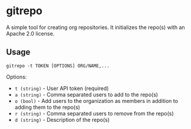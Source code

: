 # gitrepo

A simple tool for creating org repositories. It initializes the repo(s) with an Apache 2.0 license.

## Usage

`gitrepo -t TOKEN [OPTIONS] ORG/NAME,...`

Options:

- `t (string)` - User API token (required)
- `a (string)` - Comma separated users to add to the repo(s)
- `o (bool)` - Add users to the organization as members in addition to adding them to the repo(s)
- `r (string)` - Comma separated users to remove from the repo(s)
- `d (string)` - Description of the repo(s)
